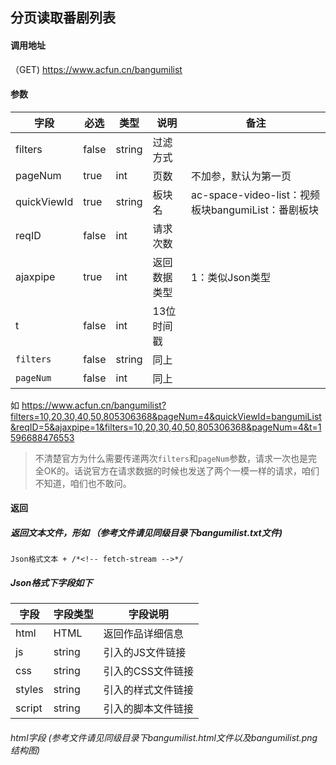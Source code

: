## 分页读取番剧列表

#### 调用地址

（GET)  https://www.acfun.cn/bangumilist

#### 参数

| 字段        | 必选  | 类型   | 说明         | 备注                                               |
| ----------- | ----- | ------ | ------------ | -------------------------------------------------- |
| filters     | false | string | 过滤方式     |                                                    |
| pageNum     | true  | int    | 页数         | 不加参，默认为第一页                               |
| quickViewId | true  | string | 板块名       | ac-space-video-list：视频板块bangumiList：番剧板块 |
| reqID       | false | int    | 请求次数     |                                                    |
| ajaxpipe    | true  | int    | 返回数据类型 | 1：类似Json类型                                    |
| t           | false | int    | 13位时间戳   |                                                    |
| `filters`   | false | string | 同上         |                                                    |
| `pageNum`   | false | int    | 同上         |                                                    |

如  https://www.acfun.cn/bangumilist?filters=10,20,30,40,50,805306368&pageNum=4&quickViewId=bangumiList&reqID=5&ajaxpipe=1&filters=10,20,30,40,50,805306368&pageNum=4&t=1596688476553 

> 不清楚官方为什么需要传递两次`filters`和`pageNum`参数，请求一次也是完全OK的。话说官方在请求数据的时候也发送了两个一模一样的请求，咱们不知道，咱们也不敢问。

#### 返回

##### 返回文本文件，形如 （参考文件请见同级目录下bangumilist.txt文件)

```
Json格式文本 + /*<!-- fetch-stream -->*/
```

##### Json格式下字段如下

| 字段   | 字段类型 | 字段说明           |
| ------ | -------- | ------------------ |
| html   | HTML     | 返回作品详细信息   |
| js     | string   | 引入的JS文件链接   |
| css    | string   | 引入的CSS文件链接  |
| styles | string   | 引入的样式文件链接 |
| script | string   | 引入的脚本文件链接 |

###### html字段 (参考文件请见同级目录下bangumilist.html文件以及bangumilist.png结构图)









